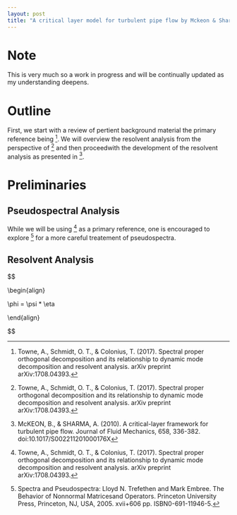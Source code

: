 ```yaml
---
layout: post
title: "A critical layer model for turbulent pipe flow by Mckeon & Sharma"
---
```

# Note 

This is very much so a work in progress and will be continually updated as my understanding deepens.

# Outline

First, we start with a review of pertient background material the primary reference being [^1]. We will overview the resolvent analysis from the perspective of [^1] and then proceedwith the development of the resolvent analysis as presented in [^2].

# Preliminaries

## Pseudospectral Analysis

While we will be using [^1] as a primary reference, one is encouraged to explore [^3] for a more careful treatement of pseudospectra.


## Resolvent Analysis
$$

\begin{align}

\phi = \psi * \eta

\end{align}

$$








[^1]: Towne, A., Schmidt, O. T., & Colonius, T. (2017). Spectral proper orthogonal decomposition and its relationship to dynamic mode decomposition and resolvent analysis. arXiv preprint arXiv:1708.04393.
[^2]: McKEON, B., & SHARMA, A. (2010). A critical-layer framework for turbulent pipe flow. Journal of Fluid Mechanics, 658, 336-382. doi:10.1017/S002211201000176X
[^3]: Spectra and Pseudospectra: Lloyd N. Trefethen and Mark Embree. The Behavior of Nonnormal Matricesand Operators. Princeton University Press, Princeton, NJ, USA, 2005. xvii+606 pp. ISBN0-691-11946-5.

